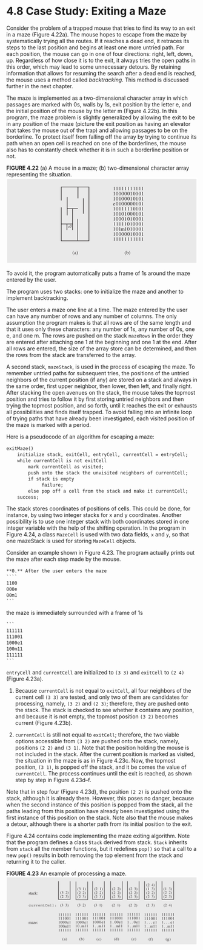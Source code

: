# 4.8 Case Study: Exiting a Maze

Consider the problem of a trapped mouse that tries to find its way to an exit in a maze (Figure 4.22a). The mouse hopes to escape from the maze by systematically trying all the routes. If it reaches a dead end, it retraces its steps to the last position and begins at least one more untried path. For each position, the mouse can go in one of four directions: right, left, down, up. Regardless of how close it is to the exit, it always tries the
open paths in this order, which may lead to some unnecessary detours. By retaining information that allows for resuming the search after a dead end is reached, the mouse uses a method called *backtracking*. This method is discussed further in the next chapter.

The maze is implemented as a two-dimensional character array in which passages are marked with 0s, walls by 1s, exit position by the letter e, and the initial position of the mouse by the letter m (Figure 4.22b). In this program, the maze problem is slightly generalized by allowing the exit to be in any position of the maze (picture the exit position as having an elevator that takes the mouse out of the trap) and allowing passages to be on the borderline. To protect itself from falling off the array by trying to continue its path when an open cell is reached on one of the borderlines, the mouse also has to constantly check whether it is in such a borderline position or not.

**FIGURE 4.22** (a) A mouse in a maze; (b) two-dimensional character array representing the situation.
![Figure 4.22](./fig-4.22.png)

To avoid it, the program automatically puts a frame of 1s around the maze entered by the user.

The program uses two stacks: one to initialize the maze and another to implement backtracking.

The user enters a maze one line at a time. The maze entered by the user can have any number of rows and any number of columns. The only assumption the program makes is that all rows are of the same length and that it uses only these characters: any number of 1s, any number of 0s, one e, and one m. The rows are pushed on the stack `mazeRows` in the order they are entered after attaching one 1 at the beginning and one 1 at the end. After all rows are entered, the size of the array store can be determined, and then the rows from the stack are transferred to the array.

A second stack, `mazeStack`, is used in the process of escaping the maze. To remember untried paths for subsequent tries, the positions of the untried neighbors of the current position (if any) are stored on a stack and always in the same order, first upper neighbor, then lower, then left, and finally right. After stacking the open avenues on the stack, the mouse takes the topmost position and tries to follow it by first
storing untried neighbors and then trying the topmost position, and so forth, until it reaches the exit or exhausts all possibilities and finds itself trapped. To avoid falling into an infinite loop of trying paths that have already been investigated, each visited position of the maze is marked with a period.

Here is a pseudocode of an algorithm for escaping a maze:

```
exitMaze()
    initialize stack, exitCell, entryCell, currentCell = entryCell;
    while currentCell is not exitCell
        mark currentCell as visited;
        push onto the stack the unvisited neighbors of currentCell;
        if stack is empty
             failure;
        else pop off a cell from the stack and make it currentCell;
    success;
```

The stack stores coordinates of positions of cells. This could be done, for instance, by using two integer stacks for x and y coordinates. Another possibility is to use one integer stack with both coordinates stored in one integer variable with the help of the shifting operation. In the program in Figure 4.24, a class `MazeCell` is used with two data fields, `x` and `y`, so that one mazeStack is used for storing `MazeCell` objects.

Consider an example shown in Figure 4.23. The program actually prints out the
maze after each step made by the mouse.

    **0.** After the user enters the maze
    ````
    1100
    000e
    00m1
    ```

the maze is immediately surrounded with a frame of 1s

    ```
    111111
    111001
    1000e1
    100m11
    111111
    ```

`entryCell` and `currentCell` are initialized to `(3 3)` and `exitCell` to `(2 4)` (Figure 4.23a).

1. Because `currentCell` is not equal to `exitCell`, all four neighbors of the current cell `(3 3)` are tested, and only two of them are candidates for processing, namely, `(3 2)` and `(2 3)`; therefore, they are pushed onto the stack. The stack is checked to see whether it contains any position, and because it is not empty, the topmost position `(3 2)` becomes current (Figure 4.23b).

2. `currentCell` is still not equal to `exitCell`; therefore, the two viable options accessible from `(3 2)` are pushed onto the stack, namely, positions `(2 2)` and `(3 1)`. Note that the position holding the mouse is not included in the stack. After the current position is marked as visited, the situation in the maze is as in Figure 4.23c. Now, the topmost position, `(3 1)`, is popped off the stack, and it be comes the value of `currentCell`. The process continues until the exit is reached, as shown step by step in Figure 4.23d–f.

Note that in step four (Figure 4.23d), the position `(2 2)` is pushed onto the stack, although it is already there. However, this poses no danger, because when the second instance of this position is popped from the stack, all the paths leading from this position have already been investigated using the first instance of this position on the stack. Note also that the mouse makes a detour, although there is a shorter path from its initial position to the exit.

Figure 4.24 contains code implementing the maze exiting algorithm. Note that the program defines a class `Stack` derived from stack. `Stack` inherits from `stack` all the member functions, but it redefines `pop()` so that a call to a new `pop()` results in both removing the top element from the stack and returning it to the caller.

**FIGURE 4.23** An example of processing a maze.
![Figure 4.23](./fig-4.23.png)
